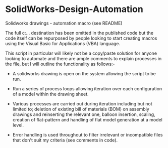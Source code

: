 # SolidWorks-Design-Automation
Solidworks drawings - automation macro (see README)

The full c:\... destination has been omitted in the published code but the code itself can be repurposed by people looking to start creating macros using the Visual Basic for Applications (VBA) language.

This script in particular will likely not be a copy/paste solution for anyone looking to automate and there are ample comments to explain processes in the file, but I will outline the functionality as follows:-

- A solidworks drawing is open on the system allowing the script to be run.

- Run a series of process loops allowing iteration over each configuration of a model within the drawing sheet.

- Various processes are carried out during iteration including but not limited to; deletion of existing bill of materials (BOM) on assembly drawings and reinserting the   relevant one, balloon insertion, scaling, creation of flat-pattern and handling of flat model generation at a model level.

- Error handling is used throughout to filter irrelevant or incompatible files that don't suit my criteria (see comments in code).
